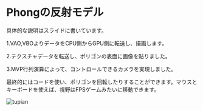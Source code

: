 # Phongの反射モデル
具体的な説明はスライドに書いています。

1.VAO,VBOよりデータをCPU側からGPU側に転送し、描画します。

2.テクスチャデータを転送し、ポリゴンの表面に画像を貼りました。 

3.MVP行列演算によって、コントロールできるカメラを実現しました。

最終的にはコードを使い、ポリゴンを回転したりすることができます。マウスとキーボードを使えば、視野はFPSゲームみたいに移動できます。

![tupian](https://github.com/Lijiaqing233/opengl-/blob/main/guangyuan.gif)


